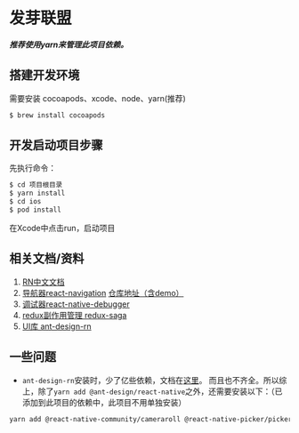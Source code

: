 # 发芽联盟

***推荐使用yarn来管理此项目依赖。***

## 搭建开发环境

需要安装 cocoapods、xcode、node、yarn(推荐)

```bash
$ brew install cocoapods
```

## 开发启动项目步骤

先执行命令：

```bash
$ cd 项目根目录
$ yarn install
$ cd ios
$ pod install
```

在Xcode中点击run，启动项目
## 相关文档/资料


1. [RN中文文档](https://reactnative.cn/docs/getting-started)
2. [导航器react-navigation](https://reactnavigation.org/docs/getting-started) [仓库地址（含demo）](https://github.com/react-navigation/react-navigation/blob/main/example/index.js)
3. [调试器react-native-debugger](https://github.com/jhen0409/react-native-debugger/blob/master/docs/getting-started.md)
4. [redux副作用管理 redux-saga](https://github.com/redux-saga/redux-saga)
5. [UI库 ant-design-rn](http://rn.mobile.ant.design/docs/react/introduce-cn)


## 一些问题
- `ant-design-rn`安装时，少了亿些依赖，文档在[这里](http://rn.mobile.ant.design/docs/react/upgrade-notes-cn)。 而且也不齐全。所以综上，除了`yarn add @ant-design/react-native`之外，还需要安装以下：（已添加到此项目的依赖中，此项目不用单独安装）

```bash
yarn add @react-native-community/cameraroll @react-native-picker/picker @react-native-community/segmented-control @react-native-community/slider react-native-pager-view react-native-gesture-handler classnames fbjs rc-util

```
